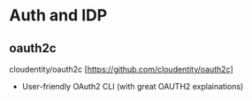 # Auth and IDP

## oauth2c

cloudentity/oauth2c [https://github.com/cloudentity/oauth2c]

* User-friendly OAuth2 CLI (with great OAUTH2 explainations)
